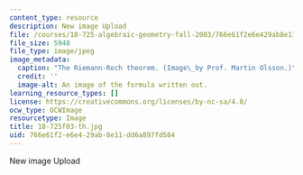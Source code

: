 ```yaml
---
content_type: resource
description: New image Upload
file: /courses/18-725-algebraic-geometry-fall-2003/766e61f2e6e429ab8e11dd6a897fd584_18-725f03-th.jpg
file_size: 5948
file_type: image/jpeg
image_metadata:
  caption: "The Riemann-Roch theorem. (Image\_by Prof. Martin Olsson.)"
  credit: ''
  image-alt: An image of the formula written out.
learning_resource_types: []
license: https://creativecommons.org/licenses/by-nc-sa/4.0/
ocw_type: OCWImage
resourcetype: Image
title: 18-725f03-th.jpg
uid: 766e61f2-e6e4-29ab-8e11-dd6a897fd584
---
```

New image Upload